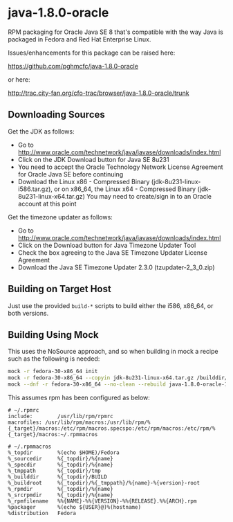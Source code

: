 java-1.8.0-oracle
=================

RPM packaging for Oracle Java SE 8 that's compatible with the way Java is
packaged in Fedora and Red Hat Enterprise Linux.

Issues/enhancements for this package can be raised here:

https://github.com/pghmcfc/java-1.8.0-oracle

or here:

http://trac.city-fan.org/cfo-trac/browser/java-1.8.0-oracle/trunk

Downloading Sources
-------------------

Get the JDK as follows:

- Go to http://www.oracle.com/technetwork/java/javase/downloads/index.html
- Click on the JDK Download button for Java SE 8u231
- You need to accept the Oracle Technology Network License Agreement for Oracle
  Java SE before continuing
- Download the Linux x86 - Compressed Binary (jdk-8u231-linux-i586.tar.gz),
  or on x86_64, the Linux x64 - Compressed Binary (jdk-8u231-linux-x64.tar.gz)
  You may need to create/sign in to an Oracle account at this point

Get the timezone updater as follows:

- Go to http://www.oracle.com/technetwork/java/javase/downloads/index.html
- Click on the Download button for Java Timezone Updater Tool
- Check the box agreeing to the Java SE Timezone Updater License Agreement
- Download the Java SE Timezone Updater 2.3.0 (tzupdater-2_3_0.zip)

Building on Target Host
-----------------------

Just use the provided `build-*` scripts to build either the i586, x86_64, or
both versions.

Building Using Mock
-------------------

This uses the NoSource approach, and so when building in mock a
recipe such as the following is needed:

```bash
mock -r fedora-30-x86_64 init
mock -r fedora-30-x86_64 --copyin jdk-8u231-linux-x64.tar.gz /builddir/build/SOURCES
mock --dnf -r fedora-30-x86_64 --no-clean --rebuild java-1.8.0-oracle-1.8.0.231-1.fc30.nosrc.rpm
```

This assumes rpm has been configured as below:

```
# ~/.rpmrc
include:        /usr/lib/rpm/rpmrc
macrofiles: /usr/lib/rpm/macros:/usr/lib/rpm/%{_target}/macros:/etc/rpm/macros.specspo:/etc/rpm/macros:/etc/rpm/%{_target}/macros:~/.rpmmacros
```

```
# ~/.rpmmacros
%_topdir        %(echo $HOME)/Fedora
%_sourcedir     %{_topdir}/%{name}
%_specdir       %{_topdir}/%{name}
%_tmppath       %{_topdir}/tmp
%_builddir      %{_topdir}/BUILD
%_buildroot     %{_topdir}/%{_tmppath}/%{name}-%{version}-root
%_rpmdir        %{_topdir}/%{name}
%_srcrpmdir     %{_topdir}/%{name}
%_rpmfilename   %%{NAME}-%%{VERSION}-%%{RELEASE}.%%{ARCH}.rpm
%packager       %(echo ${USER}@)%(hostname)
%distribution   Fedora
```

